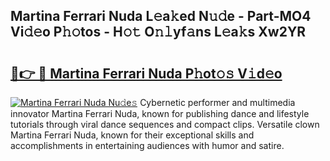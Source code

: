 ## Martina Ferrari Nuda L𝚎a𝚔ed N𝚞𝚍e - Part-MO4 Vi𝚍𝚎o P𝚑𝚘tos - H𝚘𝚝 O𝚗𝚕yf𝚊ns L𝚎a𝚔s Xw2YR

# <h2><a href="http://kf1bha.oniu.top/?m=Martina+Ferrari+Nuda">🔗👉 🔴 Martina Ferrari Nuda P𝚑ot𝚘𝚜 V𝚒d𝚎o</a></h2>

[![Martina Ferrari Nuda Nu𝚍e𝚜](https://i.imgur.com/0qMVB7G.gif)](http://kf1bha.oniu.top/?m=Martina+Ferrari+Nuda)
Cybernetic performer and multimedia innovator Martina Ferrari Nuda, known for publishing dance and lifestyle tutorials through viral dance sequences and compact clips. Versatile clown Martina Ferrari Nuda, known for their exceptional skills and accomplishments in entertaining audiences with humor and satire.  
